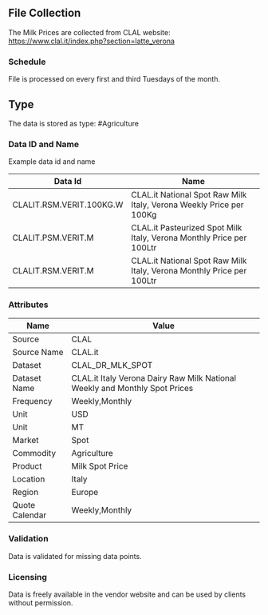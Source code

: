 
## File Collection

The Milk Prices are collected from CLAL website: https://www.clal.it/index.php?section=latte_verona

### Schedule

File is processed on every first and third Tuesdays of the month.

## Type

The data is stored as type: #Agriculture

### Data ID and Name

Example data id and name

|**Data Id**|**Name**|
|-|-|
|CLALIT.RSM.VERIT.100KG.W|CLAL.it National Spot Raw Milk Italy, Verona Weekly Price per 100Kg|
|CLALIT.PSM.VERIT.M|CLAL.it Pasteurized Spot Milk Italy, Verona Monthly Price per 100Ltr|
|CLALIT.RSM.VERIT.M|CLAL.it National Spot Raw Milk Italy, Verona Monthly Price per 100Ltr|

### Attributes

|Name|Value|
|-|-|
|Source|CLAL|
|Source Name|CLAL.it|
|Dataset|CLAL_DR_MLK_SPOT|
|Dataset Name|CLAL.it Italy Verona Dairy Raw Milk National Weekly and Monthly Spot Prices|
|Frequency|Weekly,Monthly|
|Unit|USD|
|Unit|MT|
|Market|Spot|
|Commodity|Agriculture|
|Product|Milk Spot Price|
|Location|Italy|
|Region|Europe|
|Quote Calendar|Weekly,Monthly|

### Validation

Data is validated for missing data points.

### Licensing

Data is freely available in the vendor website and can be used by clients without permission.


